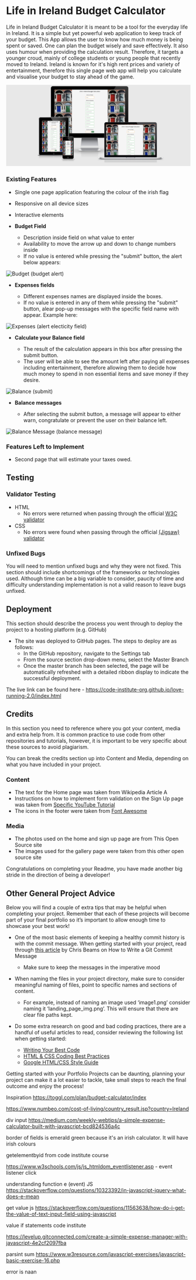 # Life in Ireland Budget Calculator

Life in Ireland Budget Calculator it is meant to be a tool for the everyday life in Ireland. It is a simple but yet powerful web application to keep track of your budget. This App allows the user to know how much money is being spent or saved. One can plan the budget wisely and save effectively. It also uses humour when providing the calculation result. Therefore, it targets a younger croud, mainly of college students or young people that recently moved to Ireland. Ireland is known for it's high rent prices and variety of entertainment, therefore  this single page web app will help you calculate and visualise your budget to stay ahead of the game.

![Responsice Mockup](https://github.com/JayKearney/personal-budget-calculator/blob/main/assets/images/responsive%20design.png)

### Existing Features

- Single one page application featuring the colour of the irish flag
- Responsive on all device sizes
- Interactive elements

- __Budget Field__

  - Description inside field on what value to enter
  - Availability to move the arrow up and down to change numbers inside
  - If no value is entered while pressing the "submit" button, the alert below appears:
  

![Budget](https://github.com/lucyrush/readme-template/blob/master/media/love_running_nav.png) (budget alert)

- __Expenses fields__

  - Different expenses names are displayed inside the boxes.
  - If no value is entered in any of them while pressing the "submit" button, alear pop-up messages with the specific field name with appear. Example here:

![Expenses](https://github.com/lucyrush/readme-template/blob/master/media/love_running_landing.png) (alert electicity field)

- __Calculate your Balance field__

  - The result of the calculation appears in this box after pressing the submit button.
  - The user will be able to see the amount left after paying all expenses including entertainment, therefore allowing them to decide how much money to spend in non essential items and save money if they desire. 

![Balance](https://github.com/lucyrush/readme-template/blob/master/media/love_running_ethos.png) (submit)

- __Balance messages__

  - After selecting the submit button, a message will appear to either warn, congratulate or prevent the user on their balance left. 

![Balance Message](https://github.com/lucyrush/readme-template/blob/master/media/love_running_times.png) (balance message)

### Features Left to Implement

- Second page that will estimate your taxes owed.

## Testing 

### Validator Testing 

- HTML
  - No errors were returned when passing through the official [W3C validator](https://validator.w3.org/nu/?doc=https%3A%2F%2Fcode-institute-org.github.io%2Flove-running-2.0%2Findex.html)
- CSS
  - No errors were found when passing through the official [(Jigsaw) validator](https://jigsaw.w3.org/css-validator/validator?uri=https%3A%2F%2Fvalidator.w3.org%2Fnu%2F%3Fdoc%3Dhttps%253A%252F%252Fcode-institute-org.github.io%252Flove-running-2.0%252Findex.html&profile=css3svg&usermedium=all&warning=1&vextwarning=&lang=en#css)

### Unfixed Bugs

You will need to mention unfixed bugs and why they were not fixed. This section should include shortcomings of the frameworks or technologies used. Although time can be a big variable to consider, paucity of time and difficulty understanding implementation is not a valid reason to leave bugs unfixed. 

## Deployment

This section should describe the process you went through to deploy the project to a hosting platform (e.g. GitHub) 

- The site was deployed to GitHub pages. The steps to deploy are as follows: 
  - In the GitHub repository, navigate to the Settings tab 
  - From the source section drop-down menu, select the Master Branch
  - Once the master branch has been selected, the page will be automatically refreshed with a detailed ribbon display to indicate the successful deployment. 

The live link can be found here - https://code-institute-org.github.io/love-running-2.0/index.html 


## Credits 

In this section you need to reference where you got your content, media and extra help from. It is common practice to use code from other repositories and tutorials, however, it is important to be very specific about these sources to avoid plagiarism. 

You can break the credits section up into Content and Media, depending on what you have included in your project. 

### Content 

- The text for the Home page was taken from Wikipedia Article A
- Instructions on how to implement form validation on the Sign Up page was taken from [Specific YouTube Tutorial](https://www.youtube.com/)
- The icons in the footer were taken from [Font Awesome](https://fontawesome.com/)

### Media

- The photos used on the home and sign up page are from This Open Source site
- The images used for the gallery page were taken from this other open source site


Congratulations on completing your Readme, you have made another big stride in the direction of being a developer! 

## Other General Project Advice

Below you will find a couple of extra tips that may be helpful when completing your project. Remember that each of these projects will become part of your final portfolio so it’s important to allow enough time to showcase your best work! 

- One of the most basic elements of keeping a healthy commit history is with the commit message. When getting started with your project, read through [this article](https://chris.beams.io/posts/git-commit/) by Chris Beams on How to Write  a Git Commit Message 
  - Make sure to keep the messages in the imperative mood 

- When naming the files in your project directory, make sure to consider meaningful naming of files, point to specific names and sections of content.
  - For example, instead of naming an image used ‘image1.png’ consider naming it ‘landing_page_img.png’. This will ensure that there are clear file paths kept. 

- Do some extra research on good and bad coding practices, there are a handful of useful articles to read, consider reviewing the following list when getting started:
  - [Writing Your Best Code](https://learn.shayhowe.com/html-css/writing-your-best-code/)
  - [HTML & CSS Coding Best Practices](https://medium.com/@inceptiondj.info/html-css-coding-best-practice-fadb9870a00f)
  - [Google HTML/CSS Style Guide](https://google.github.io/styleguide/htmlcssguide.html#General)

Getting started with your Portfolio Projects can be daunting, planning your project can make it a lot easier to tackle, take small steps to reach the final outcome and enjoy the process! 

Inspiration https://toggl.com/plan/budget-calculator/index

https://www.numbeo.com/cost-of-living/country_result.jsp?country=Ireland

div input https://medium.com/weekly-webtips/a-simple-expense-calculator-built-with-javascript-bcd824536a4c

border of fields is emerald green because it's an irish calculator. It will have irish colours

getelementbyid from code institute course

https://www.w3schools.com/js/js_htmldom_eventlistener.asp - event listener click

understanding function e (event) JS https://stackoverflow.com/questions/10323392/in-javascript-jquery-what-does-e-mean

get value js https://stackoverflow.com/questions/11563638/how-do-i-get-the-value-of-text-input-field-using-javascript

value if statements code institute

https://levelup.gitconnected.com/create-a-simple-expense-manager-with-javascript-4e2cf2097fba

parsint sum https://www.w3resource.com/javascript-exercises/javascript-basic-exercise-16.php

error is naan